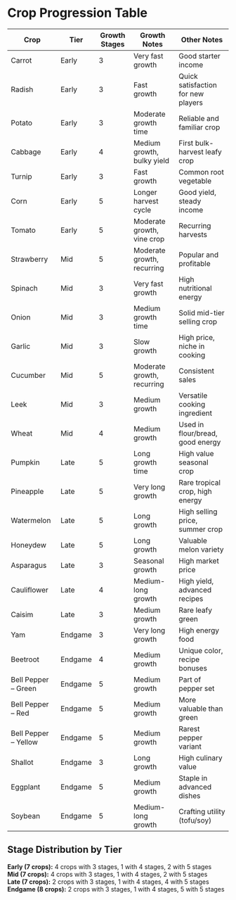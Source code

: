 # Crop Progression Table

| Crop | Tier | Growth Stages | Growth Notes | Other Notes |
|------|------|--------------|--------------|-------------|
| Carrot | Early | 3 | Very fast growth | Good starter income |
| Radish | Early | 3 | Fast growth | Quick satisfaction for new players |
| Potato | Early | 3 | Moderate growth time | Reliable and familiar crop |
| Cabbage | Early | 4 | Medium growth, bulky yield | First bulk-harvest leafy crop |
| Turnip | Early | 3 | Fast growth | Common root vegetable |
| Corn | Early | 5 | Longer harvest cycle | Good yield, steady income |
| Tomato | Early | 5 | Moderate growth, vine crop | Recurring harvests |
| Strawberry | Mid | 5 | Moderate growth, recurring | Popular and profitable |
| Spinach | Mid | 3 | Very fast growth | High nutritional energy |
| Onion | Mid | 3 | Medium growth time | Solid mid-tier selling crop |
| Garlic | Mid | 3 | Slow growth | High price, niche in cooking |
| Cucumber | Mid | 5 | Moderate growth, recurring | Consistent sales |
| Leek | Mid | 3 | Medium growth | Versatile cooking ingredient |
| Wheat | Mid | 4 | Medium growth | Used in flour/bread, good energy |
| Pumpkin | Late | 5 | Long growth time | High value seasonal crop |
| Pineapple | Late | 5 | Very long growth | Rare tropical crop, high energy |
| Watermelon | Late | 5 | Long growth | High selling price, summer crop |
| Honeydew | Late | 5 | Long growth | Valuable melon variety |
| Asparagus | Late | 3 | Seasonal growth | High market price |
| Cauliflower | Late | 4 | Medium-long growth | High yield, advanced recipes |
| Caisim | Late | 3 | Medium growth | Rare leafy green |
| Yam | Endgame | 3 | Very long growth | High energy food |
| Beetroot | Endgame | 4 | Medium growth | Unique color, recipe bonuses |
| Bell Pepper – Green | Endgame | 5 | Medium growth | Part of pepper set |
| Bell Pepper – Red | Endgame | 5 | Medium growth | More valuable than green |
| Bell Pepper – Yellow | Endgame | 5 | Medium growth | Rarest pepper variant |
| Shallot | Endgame | 3 | Long growth | High culinary value |
| Eggplant | Endgame | 5 | Medium growth | Staple in advanced dishes |
| Soybean | Endgame | 5 | Medium-long growth | Crafting utility (tofu/soy) |

## Stage Distribution by Tier

**Early (7 crops):** 4 crops with 3 stages, 1 with 4 stages, 2 with 5 stages  
**Mid (7 crops):** 4 crops with 3 stages, 1 with 4 stages, 2 with 5 stages  
**Late (7 crops):** 2 crops with 3 stages, 1 with 4 stages, 4 with 5 stages  
**Endgame (8 crops):** 2 crops with 3 stages, 1 with 4 stages, 5 with 5 stages